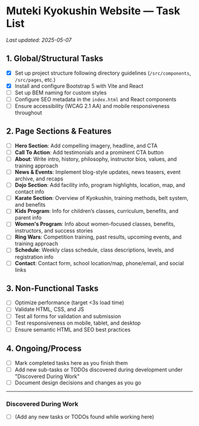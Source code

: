 # Muteki Kyokushin Website — Task List

_Last updated: 2025-05-07_

## 1. Global/Structural Tasks
- [x] Set up project structure following directory guidelines (`/src/components`, `/src/pages`, etc.)
- [x] Install and configure Bootstrap 5 with Vite and React
- [ ] Set up BEM naming for custom styles
- [ ] Configure SEO metadata in the `index.html` and React components
- [ ] Ensure accessibility (WCAG 2.1 AA) and mobile responsiveness throughout

## 2. Page Sections & Features
- [ ] **Hero Section**: Add compelling imagery, headline, and CTA
- [ ] **Call To Action**: Add testimonials and a prominent CTA button
- [ ] **About**: Write intro, history, philosophy, instructor bios, values, and training approach
- [ ] **News & Events**: Implement blog-style updates, news teasers, event archive, and recaps
- [ ] **Dojo Section**: Add facility info, program highlights, location, map, and contact info
- [ ] **Karate Section**: Overview of Kyokushin, training methods, belt system, and benefits
- [ ] **Kids Program**: Info for children’s classes, curriculum, benefits, and parent info
- [ ] **Women's Program**: Info about women-focused classes, benefits, instructors, and success stories
- [ ] **Ring Wars**: Competition training, past results, upcoming events, and training approach
- [ ] **Schedule**: Weekly class schedule, class descriptions, levels, and registration info
- [ ] **Contact**: Contact form, school location/map, phone/email, and social links

## 3. Non-Functional Tasks
- [ ] Optimize performance (target <3s load time)
- [ ] Validate HTML, CSS, and JS
- [ ] Test all forms for validation and submission
- [ ] Test responsiveness on mobile, tablet, and desktop
- [ ] Ensure semantic HTML and SEO best practices

## 4. Ongoing/Process
- [ ] Mark completed tasks here as you finish them
- [ ] Add new sub-tasks or TODOs discovered during development under "Discovered During Work"
- [ ] Document design decisions and changes as you go

---

### Discovered During Work
- [ ] (Add any new tasks or TODOs found while working here)
